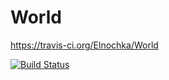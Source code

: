 # World
https://travis-ci.org/Elnochka/World


[![Build Status](https://travis-ci.org/Elnochka/World.svg?branch=master)](https://travis-ci.org/Elnochka/World)

